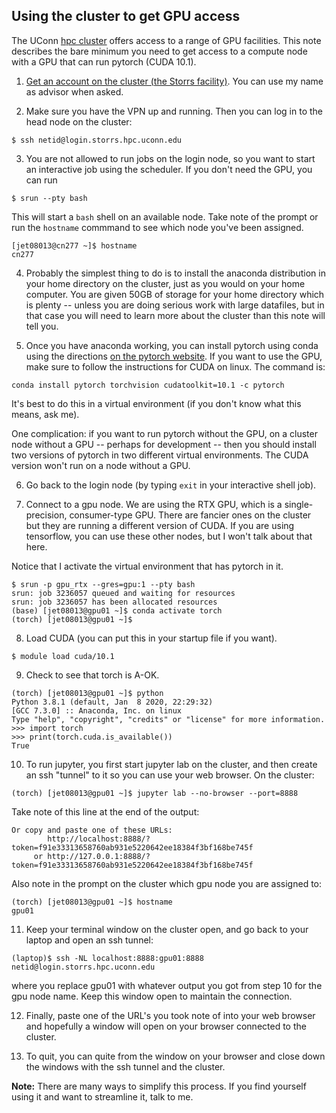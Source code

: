 ## Using the cluster to get GPU access

The UConn [hpc cluster](https://hpc.uconn.edu) offers access to a range of GPU facilities. This note
describes the bare minimum you need to get access to a compute node with a GPU that can run
pytorch (CUDA 10.1).  

1.  [Get an account on the cluster (the Storrs facility)](https://hpc.uconn.edu/storrs/account-application/).
You can use my name as advisor when asked.

2.  Make sure you have the VPN up and running.  Then you can log in to the head node on the cluster:

```
$ ssh netid@login.storrs.hpc.uconn.edu
```

3.  You are not allowed to run jobs on the login node, so you want to start an interactive job using the
scheduler.  If you don't need the GPU, you can run

```
$ srun --pty bash
```

This will start a ```bash``` shell on an available node.  Take note of the prompt or run the ```hostname```
commmand to see which node you've been assigned.

```
[jet08013@cn277 ~]$ hostname
cn277
```

4. Probably the simplest thing to do is to install the anaconda
distribution in your home directory on the cluster, just as you would
on your home computer.  You are given 50GB of storage for your home
directory which is plenty -- unless you are doing serious work with
large datafiles, but in that case you will need to learn more about
the cluster than this note will tell you.

5.  Once you have anaconda working, you can install pytorch using conda using the directions
[on the pytorch website](https://pytorch.org/get-started/locally/).   If you want to use the GPU,
make sure to follow the instructions for CUDA on linux.  The command is:
```
conda install pytorch torchvision cudatoolkit=10.1 -c pytorch
```

It's best
to do this in a virtual environment (if you don't know what this means, ask me).  

One complication: if you want to run pytorch without the GPU, on a cluster node without a GPU -- perhaps
for development -- then you should install two versions of pytorch in two different virtual
environments.  The CUDA version won't run on a node without a GPU.

6.  Go back to the login node (by typing ```exit``` in your interactive shell job). 

7.  Connect to a gpu node.  We are using the RTX GPU, which is a single-precision, consumer-type
GPU.  There are fancier ones on the cluster but they are running a different version of CUDA.  If
you are using tensorflow, you can use these other nodes, but I won't talk about that here.

Notice that I activate the virtual environment that has pytorch in it.

```
$ srun -p gpu_rtx --gres=gpu:1 --pty bash
srun: job 3236057 queued and waiting for resources
srun: job 3236057 has been allocated resources
(base) [jet08013@gpu01 ~]$ conda activate torch
(torch) [jet08013@gpu01 ~]$ 
```

8. Load CUDA (you can put this in your startup file if you want).

```
$ module load cuda/10.1
```

9. Check to see that torch is A-OK.

```
(torch) [jet08013@gpu01 ~]$ python
Python 3.8.1 (default, Jan  8 2020, 22:29:32)
[GCC 7.3.0] :: Anaconda, Inc. on linux
Type "help", "copyright", "credits" or "license" for more information.
>>> import torch
>>> print(torch.cuda.is_available())
True
```

10. To run jupyter, you first start jupyter lab on the cluster, and then create an ssh "tunnel" to it
so you can use your web browser.  On the cluster:

```
(torch) [jet08013@gpu01 ~]$ jupyter lab --no-browser --port=8888
```
Take note of this line at the end of the output:
```
Or copy and paste one of these URLs:
        http://localhost:8888/?token=f91e33313658760ab931e5220642ee18384f3bf168be745f
     or http://127.0.0.1:8888/?token=f91e33313658760ab931e5220642ee18384f3bf168be745f
```

Also note in the prompt on the cluster which gpu node you are assigned to:
```
(torch) [jet08013@gpu01 ~]$ hostname
gpu01
```


11. Keep your terminal window on the cluster open, and go back to your laptop and open an ssh tunnel:

```
(laptop)$ ssh -NL localhost:8888:gpu01:8888 netid@login.storrs.hpc.uconn.edu
```

where you replace gpu01 with whatever output you got from step 10 for the gpu node name.  Keep this
window open to maintain the connection.

12. Finally, paste one of the URL's you took note of into your web browser and hopefully a window
will open on your browser connected to the cluster.

13. To quit, you can quite from the window on your browser and close down the windows with the ssh tunnel and
the cluster.

**Note:** There are many ways to simplify this process.  If you find yourself using it and want to streamline it, talk to me.
